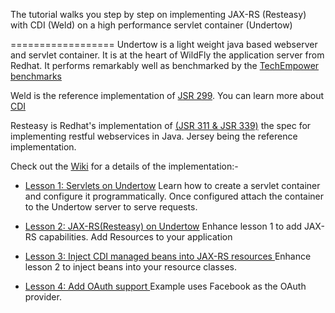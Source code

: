 The tutorial walks you step by step on implementing JAX-RS (Resteasy) with CDI (Weld) on a high performance servlet container (Undertow)

==================
Undertow is a light weight java based webserver and servlet container. It is at the heart of WildFly the application server from Redhat. It performs remarkably well as benchmarked by the [TechEmpower benchmarks](http://www.techempower.com/blog/)

Weld is the reference implementation of [JSR 299](https://jcp.org/en/jsr/detail?id=299). You can learn more about [CDI](http://docs.oracle.com/javaee/6/tutorial/doc/giwhl.html)

Resteasy is Redhat's implementation of [(JSR 311 & JSR 339)](https://jsr311.java.net/) the spec for implementing restful webservices in Java. Jersey being the reference implementation.


Check out the [Wiki](https://github.com/vdevigere/undertow-cdi-jaxrs/wiki) for a details of the implementation:-
* [Lesson 1: Servlets on Undertow](https://github.com/vdevigere/undertow-cdi-jaxrs/wiki/Deploying-Servlets-to-Undertow.)
Learn how to create a servlet container and configure it programmatically. Once configured attach the container to the Undertow server to serve requests.

* [Lesson 2: JAX-RS(Resteasy) on Undertow](https://github.com/vdevigere/undertow-cdi-jaxrs/wiki/Deploying-JAX-RS-Resources-and-Applications-to-Undertow)
Enhance lesson 1 to add JAX-RS capabilities. Add Resources to your application
* [Lesson 3: Inject CDI managed beans into JAX-RS resources ](https://github.com/vdevigere/undertow-cdi-jaxrs/wiki/CDI-(Weld),-JAX-RS-(Resteasy)-on-Undertow)
Enhance lesson 2 to inject beans into your resource classes.
* [Lesson 4: Add OAuth support ](https://github.com/vdevigere/undertow-cdi-jaxrs/wiki/Lesson-4:-Adding-OAuth-support-for-Restful-Webservices)
Example uses Facebook as the OAuth provider.
